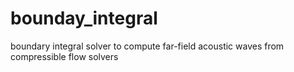 # bounday_integral
boundary integral solver to compute far-field acoustic waves from compressible flow solvers

